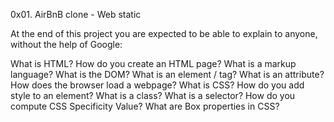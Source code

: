 0x01. AirBnB clone - Web static

At the end of this project you are expected to be able to explain to anyone, without the help of Google:

What is HTML?
How do you create an HTML page?
What is a markup language?
What is the DOM?
What is an element / tag?
What is an attribute?
How does the browser load a webpage?
What is CSS?
How do you add style to an element?
What is a class?
What is a selector?
How do you compute CSS Specificity Value?
What are Box properties in CSS?
